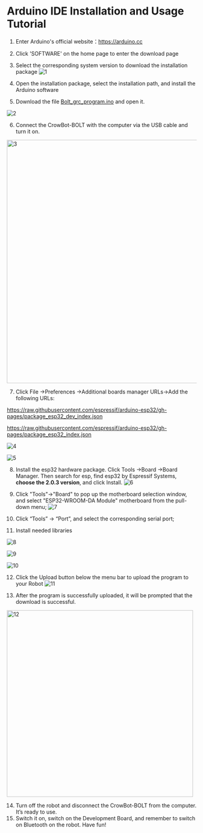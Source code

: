 # Arduino IDE Installation and Usage Tutorial

1.	Enter Arduino's official website：https://arduino.cc
2.	Click  'SOFTWARE' on the home page to enter the download page
3.	Select the corresponding system version to download the installation package
   ![1](https://github.com/user-attachments/assets/33312775-3ca4-4491-ba1a-62c2c4ba9427)

4.	Open the installation package, select the installation path, and install the Arduino software
   
   5.	Download the file [Bolt_grc_program.ino](https://github.com/Grovety/CrowBot_GRC_program/blob/main/Bolt_grc_program.ino) and open it.
      
 ![2](https://github.com/user-attachments/assets/f710330b-5f63-4de0-ab1e-d5f6fa39423d)

6.	Connect the CrowBot-BOLT with the computer via the USB cable and turn it on.
 
<img width="644" alt="3" src="https://github.com/user-attachments/assets/a9ce9c02-f667-4ff6-aa0d-a42d0d987f8e" />


7.	Click File ->Preferences ->Additional boards manager URLs->Add the following URLs:

https://raw.githubusercontent.com/espressif/arduino-esp32/gh-pages/package_esp32_dev_index.json

https://raw.githubusercontent.com/espressif/arduino-esp32/gh-pages/package_esp32_index.json
 
 ![4](https://github.com/user-attachments/assets/10d065c5-b950-4d0f-9eeb-f34bef9de88e)

![5](https://github.com/user-attachments/assets/5db0681c-96db-4a32-8cc3-d7c962c8d908)


8.	Install the esp32 hardware package. 
Click Tools ->Board ->Board Manager. 
Then search for esp, find esp32 by Espressif Systems, **choose the 2.0.3 version**, and click Install.
 ![6](https://github.com/user-attachments/assets/469785b9-dd04-46ea-8a75-9101cb0095e6)


9. Click "Tools"->"Board" to pop up the motherboard selection window, and select "ESP32-WROOM-DA Module" motherboard from the pull-down menu;
    ![7](https://github.com/user-attachments/assets/52876ff7-7f58-460c-9bd5-6a09496b54da)

 
10.	Click “Tools” -> “Port”, and select the corresponding serial port;
11.	Install needed libraries
    
 ![8](https://github.com/user-attachments/assets/a397c8ab-87d7-4381-8a58-faa7cbd9a090)

![9](https://github.com/user-attachments/assets/df8bc38c-68e7-4a23-bae9-b924d8c7fbe7)

 ![10](https://github.com/user-attachments/assets/370e5a68-7699-41b5-93b6-158c849d5d90)


 

12.	Click the Upload button below the menu bar to upload the program to your Robot
  ![11](https://github.com/user-attachments/assets/60dc89e6-1cea-4502-b13b-4e94310fa899)
  
 
13.	After the program is successfully uploaded, it will be prompted that the download is successful.
    
 <img width="494" alt="12" src="https://github.com/user-attachments/assets/fb3e8dcb-080e-4b8a-9017-ad302a657215" />


14.	Turn off the robot and disconnect the CrowBot-BOLT from the computer. It’s ready to use.
15.	Switch it on, switch on the Development Board, and remember to switch on Bluetooth on the robot. Have fun!
